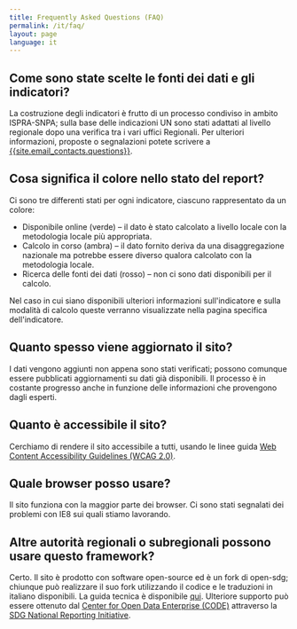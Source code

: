 ```yaml
---
title: Frequently Asked Questions (FAQ)
permalink: /it/faq/
layout: page
language: it
---
```


## Come sono state scelte le fonti dei dati e gli indicatori?
La costruzione degli indicatori è frutto di un processo condiviso in ambito ISPRA-SNPA; sulla base delle indicazioni UN sono stati adattati al livello regionale dopo una verifica tra i vari uffici Regionali.
Per ulteriori informazioni, proposte o segnalazioni potete scrivere a <a href="mailto:{{site.email_contacts.questions}}">{{site.email_contacts.questions}}</a>.

## Cosa significa il colore nello stato del report?
Ci sono tre differenti stati per ogni indicatore, ciascuno rappresentato da un colore:

* Disponibile online (verde) – il dato è stato calcolato a livello locale con la metodologia locale più appropriata.
* Calcolo in corso (ambra) – il dato fornito deriva da una disaggregazione nazionale ma potrebbe essere diverso qualora calcolato con la metodologia locale.
* Ricerca delle fonti dei dati (rosso) – non ci sono dati disponibili per il calcolo.

Nel caso in cui siano disponibili ulteriori informazioni sull'indicatore e sulla modalità di calcolo queste verranno visualizzate nella pagina specifica dell'indicatore.

## Quanto spesso viene aggiornato il sito?
I dati vengono aggiunti non appena sono stati verificati; possono comunque essere pubblicati aggiornamenti su dati già disponibili. Il processo è in costante progresso anche in funzione delle informazioni che provengono dagli esperti.

## Quanto è accessibile il sito?
Cerchiamo di rendere il sito accessibile a tutti, usando le linee guida  [Web Content Accessibility Guidelines (WCAG 2.0)](https://www.gov.uk/service-manual/helping-people-to-use-your-service/understanding-wcag-20).

## Quale browser posso usare?
Il sito funziona con la maggior parte dei browser. Ci sono stati segnalati dei problemi con IE8 sui quali stiamo lavorando.

## Altre autorità regionali o subregionali possono usare questo framework?
Certo. Il sito è prodotto con software open-source ed è un fork di open-sdg; chiunque può realizzare il suo fork utilizzando il codice e le traduzioni in italiano disponibili. La guida tecnica è disponibile  [qui](https://open-sdg.readthedocs.io). Ulteriore supporto può essere ottenuto dal [Center for Open Data Enterprise (CODE)](http://www.opendataenterprise.org/) attraverso la [SDG National Reporting Initiative](https://www.sdgreporting.org/).
